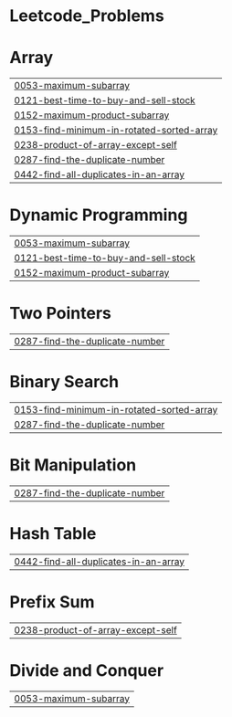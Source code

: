 # Leetcode_Problems


# Array
|  |
| ------- |
| [0053-maximum-subarray](https://github.com/prathamkandari/Leetcode_Problems/tree/master/0053-maximum-subarray) |
| [0121-best-time-to-buy-and-sell-stock](https://github.com/prathamkandari/Leetcode_Problems/tree/master/0121-best-time-to-buy-and-sell-stock) |
| [0152-maximum-product-subarray](https://github.com/prathamkandari/Leetcode_Problems/tree/master/0152-maximum-product-subarray) |
| [0153-find-minimum-in-rotated-sorted-array](https://github.com/prathamkandari/Leetcode_Problems/tree/master/0153-find-minimum-in-rotated-sorted-array) |
| [0238-product-of-array-except-self](https://github.com/prathamkandari/Leetcode_Problems/tree/master/0238-product-of-array-except-self) |
| [0287-find-the-duplicate-number](https://github.com/prathamkandari/Leetcode_Problems/tree/master/0287-find-the-duplicate-number) |
| [0442-find-all-duplicates-in-an-array](https://github.com/prathamkandari/Leetcode_Problems/tree/master/0442-find-all-duplicates-in-an-array) |
# Dynamic Programming
|  |
| ------- |
| [0053-maximum-subarray](https://github.com/prathamkandari/Leetcode_Problems/tree/master/0053-maximum-subarray) |
| [0121-best-time-to-buy-and-sell-stock](https://github.com/prathamkandari/Leetcode_Problems/tree/master/0121-best-time-to-buy-and-sell-stock) |
| [0152-maximum-product-subarray](https://github.com/prathamkandari/Leetcode_Problems/tree/master/0152-maximum-product-subarray) |
# Two Pointers
|  |
| ------- |
| [0287-find-the-duplicate-number](https://github.com/prathamkandari/Leetcode_Problems/tree/master/0287-find-the-duplicate-number) |
# Binary Search
|  |
| ------- |
| [0153-find-minimum-in-rotated-sorted-array](https://github.com/prathamkandari/Leetcode_Problems/tree/master/0153-find-minimum-in-rotated-sorted-array) |
| [0287-find-the-duplicate-number](https://github.com/prathamkandari/Leetcode_Problems/tree/master/0287-find-the-duplicate-number) |
# Bit Manipulation
|  |
| ------- |
| [0287-find-the-duplicate-number](https://github.com/prathamkandari/Leetcode_Problems/tree/master/0287-find-the-duplicate-number) |
# Hash Table
|  |
| ------- |
| [0442-find-all-duplicates-in-an-array](https://github.com/prathamkandari/Leetcode_Problems/tree/master/0442-find-all-duplicates-in-an-array) |
# Prefix Sum
|  |
| ------- |
| [0238-product-of-array-except-self](https://github.com/prathamkandari/Leetcode_Problems/tree/master/0238-product-of-array-except-self) |
# Divide and Conquer
|  |
| ------- |
| [0053-maximum-subarray](https://github.com/prathamkandari/Leetcode_Problems/tree/master/0053-maximum-subarray) |